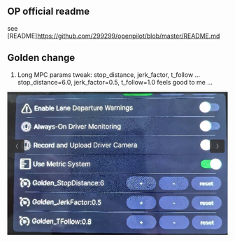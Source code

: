 
OP official readme
------

see [README]https://github.com/299299/openpilot/blob/master/README.md


Golden change
------

1. Long MPC params tweak: stop_distance, jerk_factor, t_follow ...
   stop_distance=6.0, jerk_factor=0.5, t_follow=1.0 feels good to me ...

![UI](https://github.com/299299/openpilot/blob/golden_tweak/golden/image1.jpg?raw=true)